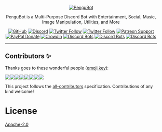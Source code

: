 <div align="center">

[![PenguBot](https://i.imgur.com/z9QLiev.png)](https://pengubot.com)

PenguBot is a Multi-Purpose Discord Bot with Entertainment, Social, Music, Image Manipulation, Utilities, and More

[![GitHub](https://img.shields.io/github/license/pengubot/bot?logo=github&style=flat-square)](https://github.com/pengubot/bot/blob/master/LICENSE.md)
[![Discord](https://img.shields.io/discord/303195322514014210?color=697EC4&label=Discord&logo=discord&logoColor=FDFEFE&style=flat-square)](https://pengubot.com/support)
[![Twitter Follow](https://img.shields.io/twitter/follow/adityatripathid?label=Follow%20@adityatripathid&logo=twitter&colorB=1DA1F2&style=flat-square)](https://twitter.com/adityatripathid/follow)
[![Twitter Follow](https://img.shields.io/twitter/follow/PenguBot?label=Follow%20@PenguBot&logo=twitter&colorB=1DA1F2&style=flat-square)](https://twitter.com/PenguBot/follow)
[![Patreon Support](https://img.shields.io/badge/patreon-donate-brightgreen.svg?label=Support%20on%20Patreon&logo=patreon&colorB=F96854&style=flat-square&link=https://patreon.com/PenguBot)](https://patreon.com/PenguBot)
[![PayPal Donate](https://img.shields.io/badge/paypal-donate-brightgreen.svg?label=Donate%20with%20Paypal&logo=paypal&colorB=00457C&style=flat-square&link=https://paypal.me/adityatripathid)](https://paypal.me/adityatripathid)
[![Crowdin](https://badges.crowdin.net/pengu-bot/localized.svg)](https://translate.pengubot.com/project/pengu-bot)
[![Discord Bots](https://top.gg/api/widget/servers/303181184718995457.svg)](https://pengubot.com)
[![Discord Bots](https://top.gg/api/widget/status/303181184718995457.svg)](https://pengubot.com)
[![Discord Bots](https://top.gg/api/widget/upvotes/303181184718995457.svg)](https://top.gg/bot/303181184718995457/vote)
</div>

----

## Contributors ✨

Thanks goes to these wonderful people ([emoji key](https://allcontributors.org/docs/en/emoji-key)):

[![](https://sourcerer.io/fame/QuantumlyTangled/pengubot/bot/images/0)](https://sourcerer.io/fame/QuantumlyTangled/pengubot/bot/links/0)[![](https://sourcerer.io/fame/QuantumlyTangled/pengubot/bot/images/1)](https://sourcerer.io/fame/QuantumlyTangled/pengubot/bot/links/1)[![](https://sourcerer.io/fame/QuantumlyTangled/pengubot/bot/images/2)](https://sourcerer.io/fame/QuantumlyTangled/pengubot/bot/links/2)[![](https://sourcerer.io/fame/QuantumlyTangled/pengubot/bot/images/3)](https://sourcerer.io/fame/QuantumlyTangled/pengubot/bot/links/3)[![](https://sourcerer.io/fame/QuantumlyTangled/pengubot/bot/images/4)](https://sourcerer.io/fame/QuantumlyTangled/pengubot/bot/links/4)[![](https://sourcerer.io/fame/QuantumlyTangled/pengubot/bot/images/5)](https://sourcerer.io/fame/QuantumlyTangled/pengubot/bot/links/5)[![](https://sourcerer.io/fame/QuantumlyTangled/pengubot/bot/images/6)](https://sourcerer.io/fame/QuantumlyTangled/pengubot/bot/links/6)[![](https://sourcerer.io/fame/QuantumlyTangled/pengubot/bot/images/7)](https://sourcerer.io/fame/QuantumlyTangled/pengubot/bot/links/7)

<!-- ALL-CONTRIBUTORS-LIST:START - Do not remove or modify this section -->
<!-- prettier-ignore-start -->
<!-- markdownlint-disable -->
<!-- markdownlint-enable -->
<!-- prettier-ignore-end -->
<!-- ALL-CONTRIBUTORS-LIST:END -->

This project follows the [all-contributors](https://github.com/all-contributors/all-contributors) specification. Contributions of any kind welcome!

# License
[Apache-2.0](https://github.com/PenguBot/bot/blob/main/LICENSE)
